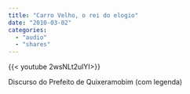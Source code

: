 ```yaml
---
title: "Carro Velho, o rei do elogio"
date: "2010-03-02"
categories:
  - "audio"
  - "shares"
---
```


<div style="width: 70vw;">{{< youtube 2wsNLt2ulYI>}}</div>

Discurso do Prefeito de Quixeramobim (com legenda)
